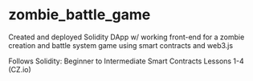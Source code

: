 # zombie_battle_game

Created and deployed Solidity DApp w/ working front-end for a zombie creation and battle system game using smart contracts and web3.js

Follows Solidity: Beginner to Intermediate Smart Contracts Lessons 1-4 (CZ.io)
